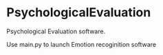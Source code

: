 # PsychologicalEvaluation
Psychological Evaluation software.

Use main.py to launch Emotion recoginition software
